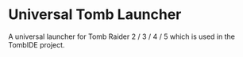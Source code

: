 # Universal Tomb Launcher
A universal launcher for Tomb Raider 2 / 3 / 4 / 5 which is used in the TombIDE project.
